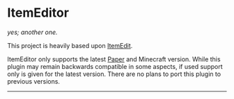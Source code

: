 # ItemEditor

_yes; another one._

This project is heavily based upon [ItemEdit](https://github.com/emanondev/ItemEdit).

ItemEditor only supports the latest [Paper](https://papermc.io/) and Minecraft version. While this plugin may remain
backwards compatible in some aspects, if used support only is given for the latest version. There are no plans to port
this plugin to previous versions.

---

<!-- TODO: More information here. -->